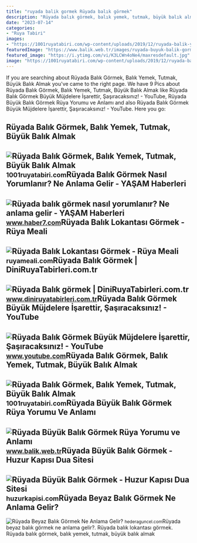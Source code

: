 ```yaml
---
title: "ruyada balik gormek Rüyada balık görmek"
description: "Rüyada balık görmek, balık yemek, tutmak, büyük balık almak"
date: "2023-07-14"
categories:
- "Ruya Tabiri"
images:
- "https://1001ruyatabiri.com/wp-content/uploads/2019/12/ruyada-balik-yemek-ruyada-balik-gormek-balik-tutmak-ne-demek-diyanet-1001ruyatabiri.jpg"
featuredImage: "https://www.balik.web.tr/images/ruyada-buyuk-balik-gormek(1).jpg"
featured_image: "https://i.ytimg.com/vi/K3LCWn4oNe4/maxresdefault.jpg"
image: "https://1001ruyatabiri.com/wp-content/uploads/2019/12/ruyada-balik-gormek-yemek-ruyada-balik-pisirmek-balik-tutmak-ne-demek-diyanet-1001ruyatabiri.jpg?v=1576778756"
---
```


If you are searching about Rüyada Balık Görmek, Balık Yemek, Tutmak, Büyük Balık Almak you've came to the right page. We have 9 Pics about Rüyada Balık Görmek, Balık Yemek, Tutmak, Büyük Balık Almak like Rüyada Balık Görmek Büyük Müjdelere İşarettir, Şaşıracaksınız! - YouTube, Rüyada Büyük Balık Görmek Rüya Yorumu ve Anlamı and also Rüyada Balık Görmek Büyük Müjdelere İşarettir, Şaşıracaksınız! - YouTube. Here you go:

Rüyada Balık Görmek, Balık Yemek, Tutmak, Büyük Balık Almak
-----------------------------------------------------------

 ![Rüyada Balık Görmek, Balık Yemek, Tutmak, Büyük Balık Almak](https://1001ruyatabiri.com/wp-content/uploads/2019/12/ruyada-balik-yemek-ruyada-balik-gormek-balik-tutmak-ne-demek-diyanet-1001ruyatabiri.jpg) <small>1001ruyatabiri.com</small>Rüyada Balık Görmek Nasıl Yorumlanır? Ne Anlama Gelir - YAŞAM Haberleri
-----------------------------------------------------------------------

 ![Rüyada balık görmek nasıl yorumlanır? Ne anlama gelir - YAŞAM Haberleri](https://i2.haber7.net/haber/haber7/photos/2016/41/ruyada_balik_gormek_nasil_yorumlanir_ne_anlama_gelir_1476191117_6699.jpg) <small>www.haber7.com</small>Rüyada Balık Lokantası Görmek - Rüya Meali
------------------------------------------

 ![Rüyada Balık Lokantası Görmek - Rüya Meali](http://ruyameali.com/wp-content/uploads/2500/03/ruyada-balik-lokantasi-gormek.jpg) <small>ruyameali.com</small>Rüyada Balık Görmek | DiniRuyaTabirleri.com.tr
----------------------------------------------

 ![Rüyada Balık görmek | DiniRuyaTabirleri.com.tr](https://www.diniruyatabirleri.com.tr/wp-content/uploads/2014/02/ruyada-balik-gormek.png) <small>www.diniruyatabirleri.com.tr</small>Rüyada Balık Görmek Büyük Müjdelere İşarettir, Şaşıracaksınız! - YouTube
------------------------------------------------------------------------

 ![Rüyada Balık Görmek Büyük Müjdelere İşarettir, Şaşıracaksınız! - YouTube](https://i.ytimg.com/vi/K3LCWn4oNe4/maxresdefault.jpg) <small>www.youtube.com</small>Rüyada Balık Görmek, Balık Yemek, Tutmak, Büyük Balık Almak
-----------------------------------------------------------

 ![Rüyada Balık Görmek, Balık Yemek, Tutmak, Büyük Balık Almak](https://1001ruyatabiri.com/wp-content/uploads/2019/12/ruyada-balik-gormek-yemek-ruyada-balik-pisirmek-balik-tutmak-ne-demek-diyanet-1001ruyatabiri.jpg?v=1576778756) <small>1001ruyatabiri.com</small>Rüyada Büyük Balık Görmek Rüya Yorumu Ve Anlamı
-----------------------------------------------

 ![Rüyada Büyük Balık Görmek Rüya Yorumu ve Anlamı](https://www.balik.web.tr/images/ruyada-buyuk-balik-gormek(1).jpg) <small>www.balik.web.tr</small>Rüyada Büyük Balık Görmek - Huzur Kapısı Dua Sitesi
---------------------------------------------------

 ![Rüyada Büyük Balık Görmek - Huzur Kapısı Dua Sitesi](https://huzurkapisi.com/wp-content/uploads/2019/03/ruyada-buyuk-balik-gormek.jpg) <small>huzurkapisi.com</small>Rüyada Beyaz Balık Görmek Ne Anlama Gelir?
------------------------------------------

 ![Rüyada Beyaz Balık Görmek Ne Anlama Gelir?](https://hederaguncel.com/wp-content/uploads/2022/08/ruyada-beyaz-balik-gormek.jpg) <small>hederaguncel.com</small>Rüyada beyaz balık görmek ne anlama gelir?. Rüyada balık lokantası görmek. Rüyada balık görmek, balık yemek, tutmak, büyük balık almak
